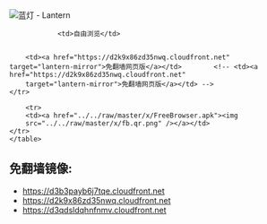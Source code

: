 

<img src="../../raw/master/x/8e0a2b81.c82003be.LanternYellow2.png" alt="蓝灯 - Lantern"/>
<table>
    <tr>
                
                <td>自由浏览</td>
        
        
        <td><a href="https://d2k9x86zd35nwq.cloudfront.net" target="lantern-mirror">免翻墙网页版</a></td>        <!-- <td><a href="https://d2k9x86zd35nwq.cloudfront.net"
        target="lantern-mirror">免翻墙网页版</a></td> -->
    </tr>
    
        <tr>
        <td><a href="../../raw/master/x/FreeBrowser.apk"><img
        src="../../raw/master/x/fb.qr.png" /></a></td>
    </tr>
    </table>

## 免翻墙镜像:

<ul>
<li><a href="https://d3b3payb6j7tqe.cloudfront.net">https://d3b3payb6j7tqe.cloudfront.net</a></li>
    <li><a href="https://d2k9x86zd35nwq.cloudfront.net">https://d2k9x86zd35nwq.cloudfront.net</a></li>
    <li><a href="https://d3qdsldqhnfnmv.cloudfront.net">https://d3qdsldqhnfnmv.cloudfront.net</a></li>
    </ul>